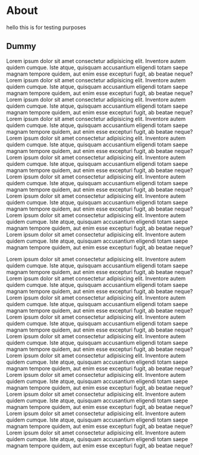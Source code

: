 # About

hello this is for testing purposes

## Dummy 

Lorem ipsum dolor sit amet consectetur adipisicing elit. Inventore autem quidem cumque. Iste atque, quisquam accusantium eligendi totam saepe magnam tempore quidem, aut enim esse excepturi fugit, ab beatae neque? Lorem ipsum dolor sit amet consectetur adipisicing elit. Inventore autem quidem cumque. Iste atque, quisquam accusantium eligendi totam saepe magnam tempore quidem, aut enim esse excepturi fugit, ab beatae neque? Lorem ipsum dolor sit amet consectetur adipisicing elit. Inventore autem quidem cumque. Iste atque, quisquam accusantium eligendi totam saepe magnam tempore quidem, aut enim esse excepturi fugit, ab beatae neque? Lorem ipsum dolor sit amet consectetur adipisicing elit. Inventore autem quidem cumque. Iste atque, quisquam accusantium eligendi totam saepe magnam tempore quidem, aut enim esse excepturi fugit, ab beatae neque? Lorem ipsum dolor sit amet consectetur adipisicing elit. Inventore autem quidem cumque. Iste atque, quisquam accusantium eligendi totam saepe magnam tempore quidem, aut enim esse excepturi fugit, ab beatae neque? Lorem ipsum dolor sit amet consectetur adipisicing elit. Inventore autem quidem cumque. Iste atque, quisquam accusantium eligendi totam saepe magnam tempore quidem, aut enim esse excepturi fugit, ab beatae neque? Lorem ipsum dolor sit amet consectetur adipisicing elit. Inventore autem quidem cumque. Iste atque, quisquam accusantium eligendi totam saepe magnam tempore quidem, aut enim esse excepturi fugit, ab beatae neque? Lorem ipsum dolor sit amet consectetur adipisicing elit. Inventore autem quidem cumque. Iste atque, quisquam accusantium eligendi totam saepe magnam tempore quidem, aut enim esse excepturi fugit, ab beatae neque? Lorem ipsum dolor sit amet consectetur adipisicing elit. Inventore autem quidem cumque. Iste atque, quisquam accusantium eligendi totam saepe magnam tempore quidem, aut enim esse excepturi fugit, ab beatae neque? Lorem ipsum dolor sit amet consectetur adipisicing elit. Inventore autem quidem cumque. Iste atque, quisquam accusantium eligendi totam saepe magnam tempore quidem, aut enim esse excepturi fugit, ab beatae neque?

Lorem ipsum dolor sit amet consectetur adipisicing elit. Inventore autem quidem cumque. Iste atque, quisquam accusantium eligendi totam saepe magnam tempore quidem, aut enim esse excepturi fugit, ab beatae neque? Lorem ipsum dolor sit amet consectetur adipisicing elit. Inventore autem quidem cumque. Iste atque, quisquam accusantium eligendi totam saepe magnam tempore quidem, aut enim esse excepturi fugit, ab beatae neque? Lorem ipsum dolor sit amet consectetur adipisicing elit. Inventore autem quidem cumque. Iste atque, quisquam accusantium eligendi totam saepe magnam tempore quidem, aut enim esse excepturi fugit, ab beatae neque? Lorem ipsum dolor sit amet consectetur adipisicing elit. Inventore autem quidem cumque. Iste atque, quisquam accusantium eligendi totam saepe magnam tempore quidem, aut enim esse excepturi fugit, ab beatae neque? Lorem ipsum dolor sit amet consectetur adipisicing elit. Inventore autem quidem cumque. Iste atque, quisquam accusantium eligendi totam saepe magnam tempore quidem, aut enim esse excepturi fugit, ab beatae neque? Lorem ipsum dolor sit amet consectetur adipisicing elit. Inventore autem quidem cumque. Iste atque, quisquam accusantium eligendi totam saepe magnam tempore quidem, aut enim esse excepturi fugit, ab beatae neque? Lorem ipsum dolor sit amet consectetur adipisicing elit. Inventore autem quidem cumque. Iste atque, quisquam accusantium eligendi totam saepe magnam tempore quidem, aut enim esse excepturi fugit, ab beatae neque? Lorem ipsum dolor sit amet consectetur adipisicing elit. Inventore autem quidem cumque. Iste atque, quisquam accusantium eligendi totam saepe magnam tempore quidem, aut enim esse excepturi fugit, ab beatae neque? Lorem ipsum dolor sit amet consectetur adipisicing elit. Inventore autem quidem cumque. Iste atque, quisquam accusantium eligendi totam saepe magnam tempore quidem, aut enim esse excepturi fugit, ab beatae neque? Lorem ipsum dolor sit amet consectetur adipisicing elit. Inventore autem quidem cumque. Iste atque, quisquam accusantium eligendi totam saepe magnam tempore quidem, aut enim esse excepturi fugit, ab beatae neque?